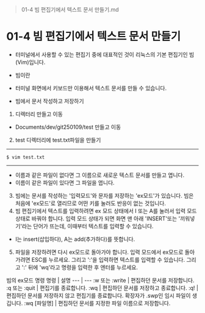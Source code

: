 > 01-4 빔 편집기에서 텍스트 문서 만들기.md
# 01-4 빔 편집기에서 텍스트 문서 만들기
- 터미널에서 사용할 수 있는 편집기 중에 대표적인 것이 리눅스의 기본 편집기인 빔(Vim)입니다.

- 빔이란 
- 터미널 화면에서 키보드만 이용해서 텍스트 문서를 만들 수 있습니다.

- 빔에서 문서 작성하고 저장하기
1. 디렉터리 만들고 이동
- Documents/dev/git250109/test 만들고 이동
2. test 디렉터리에 test.txt파일을 만들기
---
    $ vim test.txt
---
- 이름과 같은 파일이 없다면 그 이름으로 새로운 텍스트 문서를 만들고 엽니다.
- 이름이 같은 파일이 있다면 그 파일을 엽니다.
3. 빔에는 문서를 작성하는 '입력모드'와 문자를 저장하는 'ex모드'가 있습니다. 빔은 처음에 'ex모드'로 열리므로 어떤 키를 눌러도 반응이 없는 것입니다.
4. 빔 편집기에서 텍스트를 입력하려면 ex 모드 상태에서 I 또는 A를 눌러서 입력 모드 상태로 바꿔야 합니다. 입력 모드 상태가 되면 화면 맨 아래 'INSERT'또는 '끼워넣기'라는 단어가 뜨는데, 이때부터 텍스트를 입력할 수 있습니다.
- I는 insert(삽입하다), A는 add(추가하다)를 뜻합니다.
5. 파일을 저장하려면 다시 ex모드로 돌아가야 합니다. 입력 모드에서 ex모드로 돌아가려면 ESC를 누르세요. 그리고 ':'을 입력하면 텍스트를 입력할 수 있습니다. 그리고 ':' 뒤에 'wq'라고 명령을 입력한 후 엔터를 누르세요.

빔의 ex모드 명령
명령 | 설명
--- | ---
:w 또는 :write | 편집하던 문서를 저장합니다.
:q 또는 :quit | 편집기를 종료합니다.
:wq | 편집하던 문서를 저장하고 종료합니다.
:q! | 편집하던 문서를 저장하지 않고 편집기를 종료합니다. 확장자가 .swp인 임시 파일이 생깁니다.
:wq [파일명] | 편집하던 문서를 지정한 파일 이름으로 저장합니다.